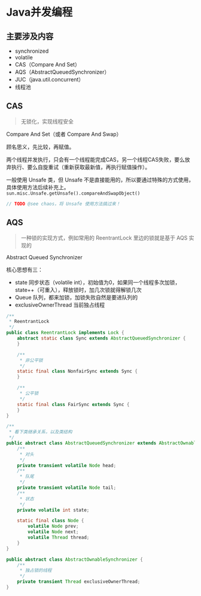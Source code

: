 # Java并发编程

## 主要涉及内容

- synchronized
- volatile
- CAS（Compare And Set）
- AQS（AbstractQueuedSynchronizer）
- JUC（java.util.concurrent）
- 线程池

## CAS

> 无锁化，实现线程安全

Compare And Set（或者 Compare And Swap）

顾名思义，先比较，再赋值。

两个线程并发执行，只会有一个线程能完成CAS，另一个线程CAS失败，要么放弃执行、要么自旋重试（重新获取最新值，再执行赋值操作）。

一般使用 Unsafe 类，但 Unsafe 不是直接能用的，所以要通过特殊的方式使用，具体使用方法后续补充上。
`sun.misc.Unsafe.getUnsafe().compareAndSwapObject()`

```java
// TODO @see chaos，将 Unsafe 使用方法搞过来！
```

## AQS

> 一种锁的实现方式，例如常用的 ReentrantLock 里边的锁就是基于 AQS 实现的

Abstract Queued Synchronizer

核心思想有三：

- state 同步状态（volatile int），初始值为0，如果同一个线程多次加锁，state++（可重入），释放锁时，加几次锁就得解锁几次
- Queue 队列，都来加锁，加锁失败自然是要进队列的
- exclusiveOwnerThread 当前独占线程

```java
/**
 * ReentrantLock
 */
public class ReentrantLock implements Lock {
    abstract static class Sync extends AbstractQueuedSynchronizer {
    }

    /**
     * 非公平锁
     */
    static final class NonfairSync extends Sync {
    }

    /**
     * 公平锁
     */
    static final class FairSync extends Sync {
    }
}

/**
 * 看下类继承关系，以及类结构
 */
public abstract class AbstractQueuedSynchronizer extends AbstractOwnableSynchronizer {
    /**
     * 对头
     */
    private transient volatile Node head;
    /**
     * 队尾
     */
    private transient volatile Node tail;
    /**
     * 状态
     */
    private volatile int state;

    static final class Node {
        volatile Node prev;
        volatile Node next;
        volatile Thread thread;
    }
}

public abstract class AbstractOwnableSynchronizer {
    /**
     * 独占锁的线程
     */
    private transient Thread exclusiveOwnerThread;
}
```